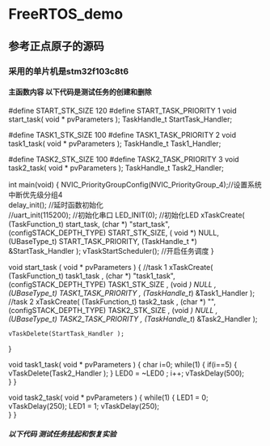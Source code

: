 # FreeRTOS_demo
## 参考正点原子的源码
### 采用的单片机是stm32f103c8t6  
#### 主函数内容     以下代码是测试任务的创建和删除

#define START_STK_SIZE 120 
#define START_TASK_PRIORITY 1
void start_task( void * pvParameters );
TaskHandle_t  StartTask_Handler;

#define TASK1_STK_SIZE 100 
#define TASK1_TASK_PRIORITY 2
void task1_task( void * pvParameters );
TaskHandle_t Task1_Handler;

#define TASK2_STK_SIZE 100 
#define TASK2_TASK_PRIORITY 3
void task2_task( void * pvParameters );
TaskHandle_t Task2_Handler;

int main(void)
{
	NVIC_PriorityGroupConfig(NVIC_PriorityGroup_4);//设置系统中断优先级分组4	 	 
	delay_init();	    				//延时函数初始化	  
	//uart_init(115200);					//初始化串口
	LED_INIT(0);		  					//初始化LED
	xTaskCreate( (TaskFunction_t) start_task,
			     (char *) "start_task",
			     (configSTACK_DEPTH_TYPE) START_STK_SIZE,
			     ( void *) NULL,
			     (UBaseType_t) START_TASK_PRIORITY,
			     (TaskHandle_t *) &StartTask_Handler );
    vTaskStartScheduler();          //开启任务调度
}

 void start_task ( void * pvParameters )
 {
	  //task 1
    xTaskCreate( (TaskFunction_t) task1_task ,
				 (char *)  "task1_task",
				 (configSTACK_DEPTH_TYPE) TASK1_STK_SIZE ,
				 (void *) NULL ,
				 (UBaseType_t) TASK1_TASK_PRIORITY ,
				 (TaskHandle_t*) &Task1_Handler );
      //task 2
    xTaskCreate( (TaskFunction_t) task2_task ,
				 (char *) "",
				 (configSTACK_DEPTH_TYPE) TASK2_STK_SIZE ,
				 (void *) NULL ,
				 (UBaseType_t) TASK2_TASK_PRIORITY ,
				 (TaskHandle_t*) &Task2_Handler );
				  
    vTaskDelete(StartTask_Handler ); 					  
							  
 }
 
 void task1_task( void * pvParameters )
 {
	 char i=0;
	 while(1)
	 {
		 if(i==5)
		 {
			 vTaskDelete(Task2_Handler ); 
		 }
		LED0 = ~LED0 ;
		 i++;
        vTaskDelay(500); 		 
	 }
 }
 
 
 
 void task2_task( void * pvParameters )
 {
	  while(1)
	 {
		 LED1 = 0;
		 vTaskDelay(250);
         LED1 = 1;
         vTaskDelay(250); 		 
	 }
 }

##### 以下代码 测试任务挂起和恢复实验

